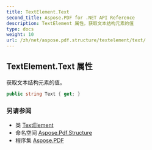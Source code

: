 ```yaml
---
title: TextElement.Text
second_title: Aspose.PDF for .NET API Reference
description: TextElement 属性。获取文本结构元素的值
type: docs
weight: 10
url: /zh/net/aspose.pdf.structure/textelement/text/
---
```

## TextElement.Text 属性

获取文本结构元素的值。

```csharp
public string Text { get; }
```

### 另请参阅

* 类 [TextElement](../)
* 命名空间 [Aspose.Pdf.Structure](../../../aspose.pdf.structure/)
* 程序集 [Aspose.PDF](../../../)